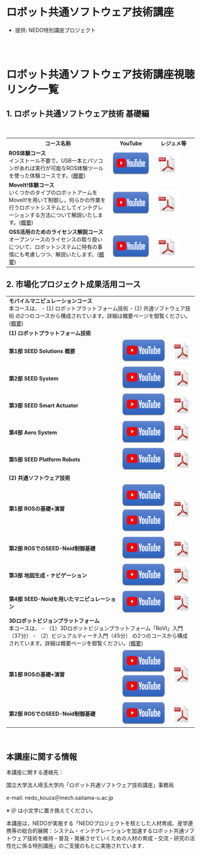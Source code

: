 ﻿# ロボット共通ソフトウェア技術講座

* 提供: NEDO特別講座プロジェクト

<br/><br/>


# ロボット共通ソフトウェア技術講座視聴リンク一覧

## 1. ロボット共通ソフトウェア技術 基礎編

<table class="table-alt">
<tr><th>コース名称</th><th width="100">YouTube</th><th width="100">レジュメ等</th></tr>

<tr>
　　<td><b>ROS体験コース</b><br/>インストール不要で，USB一本とパソコンがあれば実行が可能なROS体験ツールを使った体験コースです。(<a href="/tutorials/01_01_intro">概要</a>)</td>
    <td><a href="https://www.youtube.com/watch?v=mx1BE5LaDWk"><img src="/figs/youtube_button.png" height="64"></a></td>
    <td><a href="/tutorials/01_01_intro/01_01_intro.pdf"><img src="/figs/pdf_icon.png" height="64"></a></td>
</tr>

<tr>
　　<td><b>MoveIt!体験コース</b><br/>いくつかのタイプのロボットアームをMoveIt!を用いて制御し，何らかの作業を行うロボットシステムとしてインテグレーションする方法について解説いたします。(<a href="/tutorials/01_02_moveit">概要</a>)</td>
    <td><a href="https://www.youtube.com/embed/Lfk9ee1ZEJQ"><img src="/figs/youtube_button.png" height="64"></a></td>
    <td><a href="/tutorials/01_02_license/01_02_license.pdf"><img src="/figs/pdf_icon.png" height="64"></a></td>
</tr>

<tr>
　　<td><b>OSS活用のためのライセンス解説コース</b><br/>オープンソースのライセンスの取り扱いについて、ロボットシステムに特有の事情にも考慮しつつ、解説いたします。(<a href="/tutorials/01_02_license">概要</a>)</td>
    <td><a href="https://www.youtube.com/watch?v=KzEVeM0A-1o"><img src="/figs/youtube_button.png" height="64"></a></td>
    <td><a href="/tutorials/01_02_license/01_02_license.pdf"><img src="/figs/pdf_icon.png" height="64"></a></td>
</tr>
</table>

## 2. 市場化プロジェクト成果活用コース

<table class="table-alt">
<tr><td colspan="3"><b>モバイルマニピュレーションコース</b><br/>本コースは、
- (1) ロボットプラットフォーム技術
- (2) 共通ソフトウェア技術
の2つのコースから構成されています。詳細は概要ページを御覧ください。(<a href="/tutorials/02_01_seed">概要</a>)</td>
</tr>
<tr><td colspan="3"><b>(1) ロボットプラットフォーム技術</b></td></tr>
<tr>
    <td><b>第1部 SEED Solutions 概要</b></td>
    <td><a href="https://www.youtube.com/watch?v=PhPFdAUGmOo"><img src="/figs/youtube_button.png" height="64"></a></td>
    <td><a href="/tutorials/02_01_seed/seed/02_01_Seed01.pdf"><img src="/figs/pdf_icon.png" height="64"></a></td>
</tr>
<tr>
    <td><b>第2部 SEED System</b></td>
    <td><a href="https://www.youtube.com/watch?v=7B_ut0Jfq0U"><img src="/figs/youtube_button.png" height="64"></a></td>
    <td><a href="/tutorials/02_01_seed/seed/02_01_Seed02.pdf"><img src="/figs/pdf_icon.png" height="64"></a></td>
</tr>
<tr>
    <td><b>第3部 SEED Smart Actuator</b></td>
    <td><a href="https://www.youtube.com/watch?v=0kcW_Fl6Qhc"><img src="/figs/youtube_button.png" height="64"></a></td>
    <td><a href="/tutorials/02_01_seed/seed/02_01_Seed03.pdf"><img src="/figs/pdf_icon.png" height="64"></a></td>
</tr>
<tr>
    <td><b>第4部 Aero System</b></td>
    <td><a href="https://www.youtube.com/watch?v=6DTaDwSxJ1c"><img src="/figs/youtube_button.png" height="64"></a></td>
    <td><a href="/tutorials/02_01_seed/seed/02_01_Seed04.pdf"><img src="/figs/pdf_icon.png" height="64"></a></td>
</tr>
<tr>
    <td><b>第5部 SEED Platform Robots</b></td>
    <td><a href="https://www.youtube.com/watch?v=b-ozDzlnagY"><img src="/figs/youtube_button.png" height="64"></a></td>
    <td><a href="/tutorials/02_01_seed/seed/02_01_Seed05.pdf"><img src="/figs/pdf_icon.png" height="64"></a></td>
</tr>

<tr><td colspan="3"><b>(2) 共通ソフトウェア技術</b></td></tr>
<tr>
    <td><b>第1部 ROSの基礎+演習</b></td>
    <td><a href="https://www.youtube.com/watch?v=DVOrKRZg8aA"><img src="/figs/youtube_button.png" height="64"></a><br/><a href="https://www.youtube.com/watch?v=ZKlDS-W2ekk"><img src="/figs/youtube_button.png" height="64"></a></td>
    <td><a href="/tutorials/02_01_seed/ros/02_01_ROS01.pdf"><img src="/figs/pdf_icon.png" height="64"></a></td>
</tr>
<tr>
    <td><b>第2部 ROSでのSEED-Noid制御基礎</b></td>
    <td><a href="https://www.youtube.com/watch?v=Ny2p114BDAo"><img src="/figs/youtube_button.png" height="64"></a></td>
    <td><a href="/tutorials/02_01_seed/ros/02_01_ROS02.pdf"><img src="/figs/pdf_icon.png" height="64"></a></td>
</tr>
<tr>
    <td><b>第3部 地図生成・ナビゲーション</b></td>
    <td><a href="https://www.youtube.com/watch?v=l2uo6BIiSXk"><img src="/figs/youtube_button.png" height="64"></a></td>
    <td><a href="/tutorials/02_01_seed/ros/02_01_ROS03.pdf"><img src="/figs/pdf_icon.png" height="64"></a></td>
</tr>
<tr>
    <td><b>第4部 SEED-Noidを用いたマニピュレーション</b></td>
    <td><a href="https://www.youtube.com/watch?v=SNgDkm5neTE"><img src="/figs/youtube_button.png" height="64"></a></td>
    <td><a href="/tutorials/02_01_seed/ros/02_01_ROS04.pdf"><img src="/figs/pdf_icon.png" height="64"></a></td>
</tr>

<tr><td colspan="3"><b>3Dロボットビジョンプラットフォーム</b><br/>本コースは、
- （1）3Dロボットビジョンプラットフォーム「RoVI」入門（37分）
- （2）ビジュアルティーチ入門（45分）
の2つのコースから構成されています。詳細は概要ページを御覧ください。(<a href="/tutorials/02_02_ycam3d">概要</a>)</td>
</tr>
<tr>
    <td><b>第1部 ROSの基礎+演習</b></td>
    <td><a href="https://www.youtube.com/watch?v=xwriAiMkAY4"><img src="/figs/youtube_button.png" height="64"></a><br/><a href="https://www.youtube.com/watch?v=ZKlDS-W2ekk"><img src="/figs/youtube_button.png" height="64"></a></td>
    <td><a href="/tutorials/02_02_ycam3d/202102_NEDO_Tutorial_RoVI.pdf"><img src="/figs/pdf_icon.png" height="64"></a></td>
</tr>
<tr>
    <td><b>第2部 ROSでのSEED-Noid制御基礎</b></td>
    <td><a href="https://www.youtube.com/watch?v=NgrxR02g9Qo"><img src="/figs/youtube_button.png" height="64"></a></td>
    <td><a href="/tutorials/02_02_ycam3d/202102_NEDO_Tutorial_VT.pdf"><img src="/figs/pdf_icon.png" height="64" align="center"></a></td>
</tr>

</table>

<br/>

## 本講座に関する情報

本講座に関する連絡先：

国立大学法人埼玉大学内「ロボット共通ソフトウェア技術講座」事務局

e-mail: nedo_kouza＠mech.saitama-u.ac.jp

※ ＠ は小文字に置き換えてください。

本講座は，NEDOが実施する「NEDOプロジェクトを核とした人材育成、産学連携等の総合的展開：システム・インテグレーションを加速するロボット共通ソフトウェア技術を維持・普及・発展させていくための人材の育成・交流・研究の活性化に係る特別講座」のご支援のもとに実施されています．

